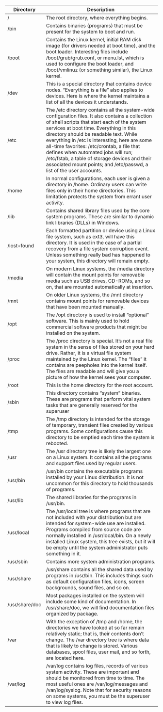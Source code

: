 

| Directory | Description |
| --- | ----------- |
| /   | The root directory, where everything begins. |
| /bin | Contains binaries (programs) that must be present for the system to boot and run. |
|/boot|Contains the Linux kernel, initial RAM disk image (for drivers needed at boot time), and the boot loader. Interesting files include /boot/grub/grub.conf, or menu.lst, which is used to configure the boot loader, and /boot/vmlinuz (or something similar), the Linux kernel.|
|/dev|This is a special directory that contains device nodes. “Everything is a file” also applies to devices. Here is where the kernel maintains a list of all the devices it understands.|
|/etc|The /etc directory contains all the system-wide configuration files. It also contains a collection of shell scripts that start each of the system services at boot time. Everything in this directory should be readable text. While everything in /etc is interesting, here are some all-time favorites: /etc/crontab, a file that defines when automated jobs will run; /etc/fstab, a table of storage devices and their associated mount points; and /etc/passwd, a list of the user accounts.|
| /home|In normal configurations, each user is given a directory in /home. Ordinary users can write files only in their home directories. This limitation protects the system from errant user activity.|
| /lib|Contains shared library files used by the core system programs. These are similar to dynamic link libraries (DLLs) in Windows.|
| /lost+found|Each formatted partition or device using a Linux file system, such as ext3, will have this directory. It is used in the case of a partial recovery from a file system corruption event. Unless something really bad has happened to your system, this directory will remain empty.|
| /media|On modern Linux systems, the /media directory will contain the mount points for removable media such as USB drives, CD-ROMs, and so on, that are mounted automatically at insertion.|
| /mnt|On older Linux systems, the /mnt directory contains mount points for removable devices that have been mounted manually.|
| /opt|The /opt directory is used to install “optional” software. This is mainly used to hold commercial software products that might be installed on the system.|
| /proc|The /proc directory is special. It’s not a real file system in the sense of files stored on your hard drive. Rather, it is a virtual file system maintained by the Linux kernel. The “files” it contains are peepholes into the kernel itself. The files are readable and will give you a picture of how the kernel sees your computer.|
| /root|This is the home directory for the root account.|
| /sbin|This directory contains “system” binaries. These are programs that perform vital system tasks that are generally reserved for the superuser|
| /tmp|The /tmp directory is intended for the storage of temporary, transient files created by various programs. Some configurations cause this directory to be emptied each time the system is rebooted.|
| /usr|The /usr directory tree is likely the largest one on a Linux system. It contains all the programs and support files used by regular users.|
| /usr/bin|/usr/bin contains the executable programs installed by your Linux distribution. It is not uncommon for this directory to hold thousands of programs.|
| /usr/lib|The shared libraries for the programs in /usr/bin.|
| /usr/local|The /usr/local tree is where programs that are not included with your distribution but are intended for system-wide use are installed. Programs compiled from source code are normally installed in /usr/local/bin. On a newly installed Linux system, this tree exists, but it will be empty until the system administrator puts something in it.|
| /usr/sbin|Contains more system administration programs.|
| /usr/share|/usr/share contains all the shared data used by programs in /usr/bin. This includes things such as default configuration files, icons, screen backgrounds, sound files, and so on.|
| /usr/share/doc|Most packages installed on the system will include some kind of documentation. In /usr/share/doc, we will find documentation files organized by package.|
| /var|With the exception of /tmp and /home, the directories we have looked at so far remain relatively static; that is, their contents don’t change. The /var directory tree is where data that is likely to change is stored. Various databases, spool files, user mail, and so forth, are located here.|
| /var/log|/var/log contains log files, records of various system activity. These are important and should be monitored from time to time. The most useful ones are /var/log/messages and /var/log/syslog. Note that for security reasons on some systems, you must be the superuser to view log files.|